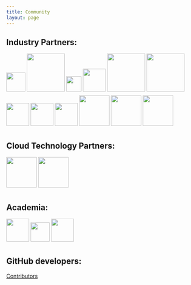 ```yaml
---
title: Community
layout: page
---
```


## Industry Partners:
<img src="https://github.com/cmccoy/pkb-web/blob/gh-pages/img/arm.png" height="50" style="PADDING-BOTTOM:10px" style="PADDING-RIGHT: 5px" style="PADDING-TOP: 10px"/>
<img src="https://github.com/cmccoy/pkb-web/blob/gh-pages/img/Broadcom.png" height="100" style="PADDING-BOTTOM: 10px" style="PADDING-RIGHT: 5px" style="PADDING-TOP: 10px"/>
<img src="https://github.com/cmccoy/pkb-web/blob/gh-pages/img/Canonical.png" height="40" style="PADDING-BOTTOM: 10px" style="PADDING-RIGHT: 5px" style="PADDING-TOP: 10px"/>

<img src="https://github.com/cmccoy/pkb-web/blob/gh-pages/img/CenturyLink.png" height="60" style="PADDING-BOTTOM: 10px" style="PADDING-RIGHT: 5px" style="PADDING-TOP: 10px"/>
<img src="https://github.com/cmccoy/pkb-web/blob/gh-pages/img/Cisco.png" height="100" style="PADDING-BOTTOM: 10px" style="PADDING-RIGHT: 5px" style="PADDING-TOP: 10px"/>
<img src="https://github.com/cmccoy/pkb-web/blob/gh-pages/img/Intel.png" height="100" style="PADDING-BOTTOM: 10px" style="PADDING-RIGHT: 5px" style="PADDING-TOP: 10px"/>

<img src="https://github.com/cmccoy/pkb-web/blob/gh-pages/img/Mellanox.png" height="60" style="PADDING-BOTTOM: 10px" style="PADDING-RIGHT: 5px" style="PADDING-TOP: 10px"/>
<img src="https://github.com/cmccoy/pkb-web/blob/gh-pages/img/Microsoft.png" height="60" style="PADDING-BOTTOM: 10px" style="PADDING-RIGHT: 5px" style="PADDING-TOP: 10px"/>
<img src="https://github.com/cmccoy/pkb-web/blob/gh-pages/img/Qualcomm.png" height="60" style="PADDING-BOTTOM: 10px" style="PADDING-RIGHT: 5px" style="PADDING-TOP: 10px"/>

<img src="https://github.com/cmccoy/pkb-web/blob/gh-pages/img/Rackspace.png" height="80" style="PADDING-BOTTOM: 10px" style="PADDING-RIGHT: 5px" style="PADDING-TOP: 10px"/>
<img src="https://github.com/cmccoy/pkb-web/blob/gh-pages/img/RedHat.png" height="80" style="PADDING-BOTTOM: 10px" style="PADDING-RIGHT: 5px" style="PADDING-TOP: 10px"/>
<img src="https://github.com/cmccoy/pkb-web/blob/gh-pages/img/thesystech.png" height="80" style="PADDING-BOTTOM: 10px" style="PADDING-RIGHT: 5px" style="PADDING-TOP: 10px"/>

## Cloud Technology Partners:
<img src="https://github.com/cmccoy/pkb-web/blob/gh-pages/img/cloudharmony.png" height="80" style="PADDING-BOTTOM: 10px" style="PADDING-RIGHT: 5px" style="PADDING-TOP: 10px"/>

<img src="https://github.com/cmccoy/pkb-web/blob/gh-pages/img/CloudSpectator.png" height="80" style="PADDING-BOTTOM: 10px" style="PADDING-RIGHT: 5px" style="PADDING-TOP: 10px"/>

## Academia:
<img src="https://github.com/cmccoy/pkb-web/blob/gh-pages/img/epfl.png" height="60" style="PADDING-BOTTOM: 10px" style="PADDING-RIGHT: 5px" style="PADDING-TOP: 10px"/>

<img src="https://github.com/cmccoy/pkb-web/blob/gh-pages/img/mit.png" height="50" style="PADDING-BOTTOM: 10px" style="PADDING-RIGHT: 5px" style="PADDING-TOP: 10px"/>

<img src="https://github.com/cmccoy/pkb-web/blob/gh-pages/img/stanford.png" height="60" style="PADDING-BOTTOM: 10px" style="PADDING-RIGHT: 5px" style="PADDING-TOP: 10px"/>

## GitHub developers:

[Contributors](https://github.com/GoogleCloudPlatform/PerfKitBenchmarker/graphs/contributors)
